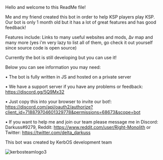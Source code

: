 Hello and welcome to this ReadMe file!

Me and my friend created this bot in order to help KSP players play KSP. Our bot is only 1 month old but it has a lot of great features and has good feedback!

Features include: Links to many useful websites and mods, ∆v map and many more (yes i'm very lazy to list all of them, go check it out yourself since source code is open source)

Currently the bot is still developing but you can use it!

Below you can see information you may need:

• The bot is fully written in JS and hosted on a private server

• We have a support server if you have any problems or feedback: https://discord.gg/5Q9Mx32

• Just copy this into your browser to invite our bot!: https://discord.com/api/oauth2/authorize?client_id=718879704601329778&permissions=68673&scope=bot

• If you want to help me and join our team please message me in Discord: Darkuss#9279, Reddit: https://www.reddit.com/user/Right-Monolith or Twitter: https://twitter.com/delta_darkuss

This bot was created by KerbOS development team

![kerbosteamlogo3](https://user-images.githubusercontent.com/64544951/96332004-66128680-106a-11eb-876c-f2953c521e3c.png)
